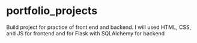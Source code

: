 # portfolio_projects
Build project for practice of front end and backend. I will used HTML, CSS, and JS for frontend and for Flask with SQLAlchemy for backend
